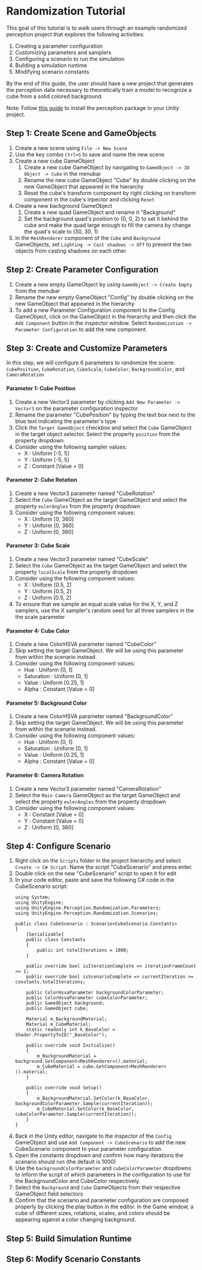 # Randomization Tutorial

This goal of this tutorial is to walk users through an example randomized perception project that explores the following activities:
1. Creating a parameter configuration
2. Customizing parameters and samplers
4. Configuring a scenario to run the simulation
5. Building a simulation runtime
6. Modifying scenario constants

By the end of this guide, the user should have a new project that generates the perception data necessary to theoretically train a model to recognize a cube from a solid colored background.

Note: Follow [this guide](../SetupSteps.md) to install the perception package in your Unity project.


## Step 1: Create Scene and GameObjects
1. Create a new scene using `File -> New Scene`
2. Use the key combo `Ctrl+S` to save and name the new scene
3. Create a new cube GameObject
    1. Create a new cube GameObject by navigating to `GameObject -> 3D Object -> Cube` in the menubar
    2. Rename the new cube GameObject "Cube" by double clicking on the new GameObject that appeared in the hierarchy
    3. Reset the cube's transform component by right clicking on transform component in the cube's inpector and clicking `Reset`
4. Create a new background GameObject
    1. Create a new quad GameObject and rename it "Background"
    2. Set the background quad's position to (0, 0, 2) to set it behind the cube and make the quad large enough to fill the camera by change the quad's scale to (30, 30, 1)
5. In the `MeshRenderer` component of the `Cube` and `Background` GameObjects, set `Lighting -> Cast shadows -> Off` to prevent the two objects from casting shadows on each other


## Step 2: Create Parameter Configuration
1. Create a new empty GameObject by using `GameObject -> Create Empty` from the menubar
2. Rename the new empty GameObject "Config" by double clicking on the new GameObject that appeared in the hierarchy
3. To add a new Parameter Configuration component to the Config GameObject, click on the GameObject in the hierarchy and then click the `Add Component` button in the inspector window. Select `Randomization -> Parameter Configuration` to add the new component.


## Step 3: Create and Customize Parameters
In this step, we will configure 6 parameters to randomize the scene: `CubePosition`, `CubeRotation`, `CubeScale`, `CubeColor`, `BackgroundColor`, and `CameraRotation` 

#### Parameter 1: Cube Position
1. Create a new Vector3 parameter by clicking `Add New Parameter -> Vector3` on the parameter configuration inspector
2. Rename the parameter "CubePosition" by typing the text box next to the blue text indicating the parameter's type
3. Click the `Target GameObject` checkbox and select the `Cube` GameObject in the target object selector. Select the property `position` from the property dropdown.
4. Consider using the following sampler values:
    * X : Uniform [-5, 5]
    * Y : Uniform [-5, 5]
    * Z : Constant [Value = 0]
 
#### Parameter 2: Cube Rotation
1. Create a new Vector3 parameter named "CubeRotation"
2. Select the `Cube` GameObject as the target GameObject and select the property `eulerAngles` from the property dropdown
3. Consider using the following component values:
    * X : Uniform [0, 360]
    * Y : Uniform [0, 360]
    * Z : Uniform [0, 360]
    
#### Parameter 3: Cube Scale
1. Create a new Vector3 parameter named "CubeScale"
2. Select the `Cube` GameObject as the target GameObject and select the property `localScale` from the property dropdown
3. Consider using the following component values:
    * X : Uniform [0.5, 2]
    * Y : Uniform [0.5, 2]
    * Z : Uniform [0.5, 2]
4. To ensure that we sample an equal scale value for the X, Y, and Z samplers, use the X sampler's random seed for all three samplers in the the scale parameter
    
#### Parameter 4: Cube Color
1. Create a new ColorHSVA parameter named "CubeColor"
2. Skip setting the target GameObject. We will be using this parameter from within the scenario instead.
3. Consider using the following component values:
    * Hue : Uniform [0, 1]
    * Saturation : Uniform [0, 1]
    * Value : Uniform [0.25, 1]
    * Alpha : Constant [Value = 0]
    
#### Parameter 5: Background Color
1. Create a new ColorHSVA parameter named "BackgroundColor"
2. Skip setting the target GameObject. We will be using this parameter from within the scenario instead.
3. Consider using the following component values:
    * Hue : Uniform [0, 1]
    * Saturation : Uniform [0, 1]
    * Value : Uniform [0.25, 1]
    * Alpha : Constant [Value = 0]
    
#### Parameter 6: Camera Rotation
1. Create a new Vector3 parameter named "CameraRotation"
2. Select the `Main Camera` GameObject as the target GameObject and select the property `eulerAngles` from the property dropdown
3. Consider using the following component values:
    * X : Constant [Value = 0]
    * Y : Constant [Value = 0]
    * Z : Uniform [0, 360]
    

## Step 4: Configure Scenario
1. Right click on the `Scripts` folder in the project hierarchy and select `Create -> C# Script`. Name the script "CubeScenario" and press enter.
2. Double click on the new "CubeScenario" script to open it for edit
3. In your code editor, paste and save the following C# code in the CubeScenario script:
    ```
    using System;
    using UnityEngine;
    using UnityEngine.Perception.Randomization.Parameters;
    using UnityEngine.Perception.Randomization.Scenarios;
    
    public class CubeScenario : Scenario<CubeScenario.Constants>
    {
        [Serializable]
        public class Constants
        {
            public int totalIterations = 1000;
        }
    
        public override bool isIterationComplete => iterationFrameCount >= 1;
        public override bool isScenarioComplete => currentIteration >= constants.totalIterations;
        
        public ColorHsvaParameter backgroundColorParameter;
        public ColorHsvaParameter cubeColorParameter;
        public GameObject background;
        public GameObject cube;
        
        Material m_BackgroundMaterial;
        Material m_CubeMaterial;
        static readonly int k_BaseColor = Shader.PropertyToID("_BaseColor");
    
        public override void Initialize()
        {
            m_BackgroundMaterial = background.GetComponent<MeshRenderer>().material;
            m_CubeMaterial = cube.GetComponent<MeshRenderer>().material;
        }
    
        public override void Setup()
        {
            m_BackgroundMaterial.SetColor(k_BaseColor, backgroundColorParameter.Sample(currentIteration));
            m_CubeMaterial.SetColor(k_BaseColor, cubeColorParameter.Sample(currentIteration));
        }
    }
    ```
4. Back in the Unity editor, navigate to the inspector of the `Config` GameObject and use `Add Component -> CubeScenario` to add the new CubeScenario component to your parameter configuration.
5. Open the constants dropdown and confirm how many iterations the scenario should run (the default is 1000)
6. Use the `backgroundColorParameter` and `cubeColorParameter` dropdowns to inform the script of which parameters in the configuration to use for the BackgroundColor and CubeColor respectively.
7. Select the `Background` and `Cube` GameObjects from their respective GameObject field selectors
8. Confirm that the scenario and parameter configuration are composed properly by clicking the play button in the editor. In the Game window, a cube of different sizes, rotations, scales, and colors should be appearing against a color changing background.


## Step 5: Build Simulation Runtime


## Step 6: Modify Scenario Constants


